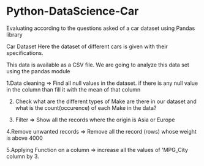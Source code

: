 # Python-DataScience-Car
Evaluating according to the questions asked of a car dataset using Pandas library

Car Dataset
Here the dataset of different cars is given with their specifications.

This data is available as a CSV file. We are going to analyze this data set using the pandas module

1.Data cleaning => Find all null values in the dataset. if there is any null value in the column than fill it with the mean of that column

2. Check what are the different types of Make are there in our dataset and what is the count(occurence) of each Make in the data?

3. Filter => Show all the records where the origin is Asia or Europe

4.Remove unwanted records => Remove all the record (rows) whose weight is above 4000

5.Applying Function on a column => increase all the values of 'MPG_City column by 3.

